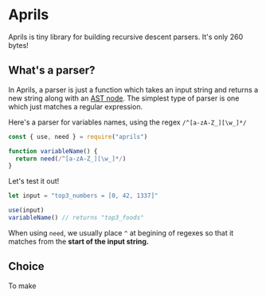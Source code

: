 # Aprils

Aprils is tiny library for building recursive descent parsers. It's only 260 bytes!


## What's a parser?

In Aprils, a parser is just a function which takes an input string and returns a new string along with an [AST node](https://en.wikipedia.org/wiki/Abstract_syntax_tree). The simplest type of parser is one which just matches a regular expression.

Here's a parser for variables names, using the regex `/^[a-zA-Z_][\w_]*/`  

```js
const { use, need } = require("aprils")

function variableName() {
  return need(/^[a-zA-Z_][\w_]*/)
}
```

Let's test it out!

```js
let input = "top3_numbers = [0, 42, 1337]"

use(input)
variableName() // returns "top3_foods"
```

When using `need`, we usually place `^` at begining of regexes so that it matches from the **start of the input string.**


## Choice

To make 
